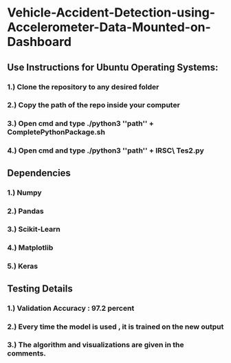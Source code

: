 # Vehicle-Accident-Detection-using-Accelerometer-Data-Mounted-on-Dashboard

## Use Instructions for Ubuntu Operating Systems:
### 1.) Clone the repository to any desired folder
### 2.) Copy the path of the repo inside your computer
### 3.) Open cmd and type ./python3 ''path'' + CompletePythonPackage.sh
### 4.) Open cmd and type ./python3 ''path'' + IRSC\ Tes2.py

## Dependencies
### 1.) Numpy
### 2.) Pandas
### 3.) Scikit-Learn
### 4.) Matplotlib
### 5.) Keras

## Testing Details
### 1.) Validation Accuracy :  97.2 percent
### 2.) Every time the model is used , it is trained on the new output
### 3.) The algorithm and visualizations are given in the comments. 
